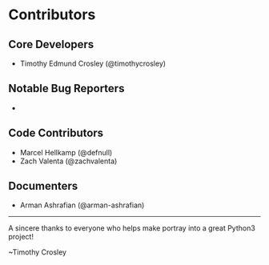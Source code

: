 Contributors
===================

## Core Developers
- Timothy Edmund Crosley (@timothycrosley)

## Notable Bug Reporters
-

## Code Contributors
- Marcel Hellkamp (@defnull)
- Zach Valenta (@zachvalenta)

## Documenters
- Arman Ashrafian (@arman-ashrafian)

--------------------------------------------

A sincere thanks to everyone who helps make portray into a great Python3 project!

~Timothy Crosley
